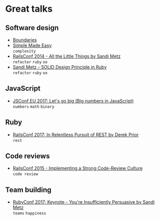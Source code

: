 # Great talks

## Software design
- [Boundaries](https://www.destroyallsoftware.com/talks/boundaries)
- [Simple Made Easy](https://www.infoq.com/presentations/Simple-Made-Easy)  
  `complexity`
- [RailsConf 2014 - All the Little Things by Sandi Metz](https://www.youtube.com/watch?v=8bZh5LMaSmE)  
  `refactor` `ruby` `oo`
- [Sandi Metz - SOLID Design Principle in Ruby](https://www.youtube.com/watch?v=8STtzjyDTTQ)  
  `refactor` `ruby` `oo`

## JavaScript
- [JSConf EU 2017: Let's go big (Big numbers in JavaScript)](https://www.youtube.com/watch?v=9SHOfZI_SsM)  
  `numbers` `math` `binary`

## Ruby
- [RailsConf 2017: In Relentless Pursuit of REST by Derek Prior](https://www.youtube.com/watch?v=HctYHe-YjnE)  
  `rest`

## Code reviews
- [RailsConf 2015 - Implementing a Strong Code-Review Culture](https://www.youtube.com/watch?v=PJjmw9TRB7s)  
  `code review`

## Team building
- [RubyConf 2017: Keynote - You're Insufficiently Persuasive by Sandi Metz](https://www.youtube.com/watch?v=VzWLGMtXflg)  
  `teams` `happiness`
